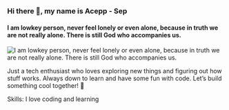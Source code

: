 ### Hi there 👋, my name is Acepp - Sep
#### I am lowkey person, never feel lonely or even alone, because in truth we are not really alone. There is still God who accompanies us.
![I am lowkey person, never feel lonely or even alone, because in truth we are not really alone. There is still God who accompanies us.](https://firebasestorage.googleapis.com/v0/b/my-project-try-388615.appspot.com/o/banner2.png?alt=media&token=32ba12af-f981-4ecd-8966-abd1d2739670)

Just a tech enthusiast who loves exploring new things and figuring out how stuff works. Always down to learn and have some fun with code. Let’s build something cool together! 🚀

Skills:  I love coding and learning





